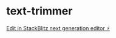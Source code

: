 # text-trimmer

[Edit in StackBlitz next generation editor ⚡️](https://stackblitz.com/~/github.com/softwarebyze/text-trimmer)